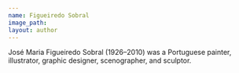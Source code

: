```yaml
---
name: Figueiredo Sobral
image_path:
layout: author
---
```

José Maria Figueiredo Sobral (1926–2010) was a Portuguese painter, illustrator, graphic designer, scenographer, and sculptor.
